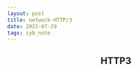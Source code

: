```yaml
---
layout: post
title: network-HTTP/3
date: 2021-07-29
tags: zyb_note 
---
```


<h2 align="center">HTTP3</h2>



